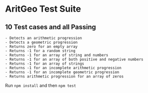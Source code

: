 # AritGeo Test Suite


## 10 Test cases and all Passing
	- Detects an arithmetic progression
	- Detects a geometric progression
	- Returns zero for an empty array
	- Returns -1 for a random string
	- Returns -1 for an array of string and numbers
	- Returns -1 for an array of both positive and negative numbers
	- Returns -1 for an array of strings
	- Returns -1 for an incomplete arithmetic progression
	- Returns -1 for an incomplete geometric progression
	- Returns arithmetic progression for an array of zeros



Run ```npm install``` and then ```npm test```